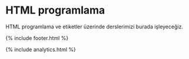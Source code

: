 # HTML programlama

HTML programlama ve etiketler üzerinde derslerimizi burada işleyeceğiz.

{% include footer.html %}

{% include analytics.html %}
